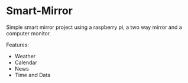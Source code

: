 # Smart-Mirror

Simple smart mirror project using a raspberry pi, a two way mirror and a computer monitor.

Features:
- Weather
- Calendar
- News
- Time and Data
